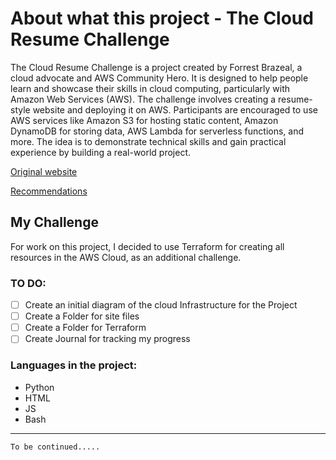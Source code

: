 # About what this project - The Cloud Resume Challenge

The Cloud Resume Challenge is a project created by Forrest Brazeal, a cloud advocate and AWS Community Hero. It is designed to help people learn and showcase their skills in cloud computing, particularly with Amazon Web Services (AWS).
The challenge involves creating a resume-style website and deploying it on AWS. Participants are encouraged to use AWS services like Amazon S3 for hosting static content, Amazon DynamoDB for storing data, AWS Lambda for serverless functions, and more. The idea is to demonstrate technical skills and gain practical experience by building a real-world project.

[Original website](https://cloudresumechallenge.dev/)

[Recommendations](docs/README.md)

## My Challenge

For work on this project, I decided to use Terraform for creating all resources in the AWS Cloud, as an additional challenge. 

### TO DO:

- [ ] Create an initial diagram of the cloud Infrastructure for the Project
- [ ] Create a Folder for site files
- [ ] Create a Folder for Terraform
- [ ] Create Journal for tracking my progress

### Languages in the project:
- Python
- HTML
- JS
- Bash


___

`To be continued.....`
